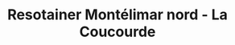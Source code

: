 ---
title: "Resotainer Montélimar nord - La Coucourde"
url: /la-coucourde/resotainer-montelimar-nord-la-coucourde/
shop: location de stockage
---